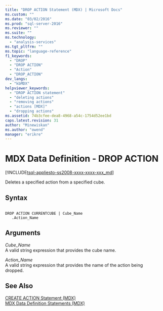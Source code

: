 ```yaml
---
title: "DROP ACTION Statement (MDX) | Microsoft Docs"
ms.custom: ""
ms.date: "03/02/2016"
ms.prod: "sql-server-2016"
ms.reviewer: ""
ms.suite: ""
ms.technology: 
  - "analysis-services"
ms.tgt_pltfrm: ""
ms.topic: "language-reference"
f1_keywords: 
  - "DROP"
  - "DROP ACTION"
  - "Action"
  - "DROP_ACTION"
dev_langs: 
  - "kbMDX"
helpviewer_keywords: 
  - "DROP ACTION statement"
  - "deleting actions"
  - "removing actions"
  - "actions [MDX]"
  - "dropping actions"
ms.assetid: 74b3cfee-dea8-4968-a54c-1754d52ee1bd
caps.latest.revision: 31
author: "Minewiskan"
ms.author: "owend"
manager: "erikre"
---
```

# MDX Data Definition - DROP ACTION
[!INCLUDE[tsql-appliesto-ss2008-xxxx-xxxx-xxx_md](../includes/tsql-appliesto-ss2008-xxxx-xxxx-xxx-md.md)]

  Deletes a specified action from a specified cube.  
  
## Syntax  
  
```  
  
DROP ACTION CURRENTCUBE | Cube_Name  
   .Action_Name   
```  
  
## Arguments  
 *Cube_Name*  
 A valid string expression that provides the cube name.  
  
 *Action_Name*  
 A valid string expression that provides the name of the action being dropped.  
  
## See Also  
 [CREATE ACTION Statement &#40;MDX&#41;](../mdx/mdx-data-definition-create-action.md)   
 [MDX Data Definition Statements &#40;MDX&#41;](../mdx/mdx-data-definition-statements-mdx.md)  
  
  
